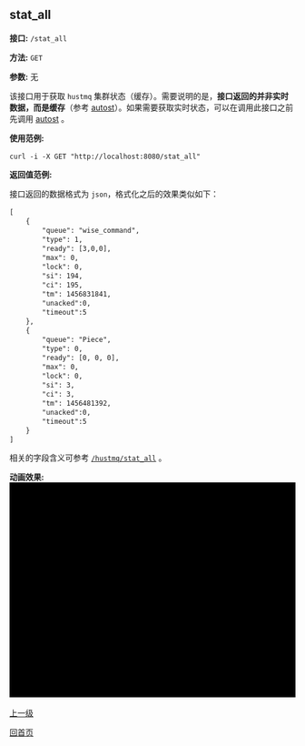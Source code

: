 ## stat_all ##

**接口:** `/stat_all`

**方法:** `GET`

**参数:**  无

该接口用于获取 `hustmq` 集群状态（缓存）。需要说明的是，**接口返回的并非实时数据，而是缓存**（参考 [autost](autost.md)）。如果需要获取实时状态，可以在调用此接口之前先调用 [autost](autost.md) 。

**使用范例:**

    curl -i -X GET "http://localhost:8080/stat_all"

**返回值范例:**

接口返回的数据格式为 `json`，格式化之后的效果类似如下：

    [ 
        {
            "queue": "wise_command", 
            "type": 1, 
            "ready": [3,0,0], 
            "max": 0, 
            "lock": 0, 
            "si": 194, 
            "ci": 195, 
            "tm": 1456831841,
            "unacked":0,
            "timeout":5
        }, 
        {
            "queue": "Piece", 
            "type": 0, 
            "ready": [0, 0, 0], 
            "max": 0, 
            "lock": 0, 
            "si": 3, 
            "ci": 3, 
            "tm": 1456481392,
            "unacked":0,
            "timeout":5
        }
    ]

相关的字段含义可参考 [`/hustmq/stat_all`](../hustmq/stat_all.md) 。

**动画效果:**
![stat_all](../../../res/stat_all.gif)

[上一级](../ha.md)

[回首页](../../index.md)